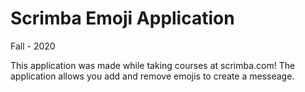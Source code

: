 # Scrimba Emoji Application

Fall - 2020
		
This application was made while taking courses at scrimba.com!
The application allows you add and remove emojis to create a messeage.
